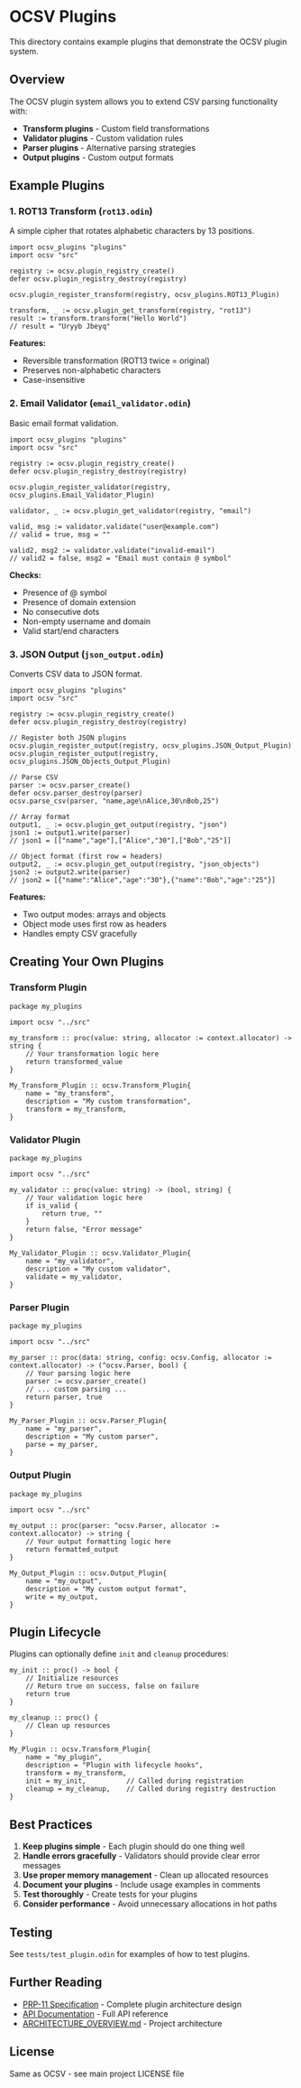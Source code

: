 # OCSV Plugins

This directory contains example plugins that demonstrate the OCSV plugin system.

## Overview

The OCSV plugin system allows you to extend CSV parsing functionality with:
- **Transform plugins** - Custom field transformations
- **Validator plugins** - Custom validation rules
- **Parser plugins** - Alternative parsing strategies
- **Output plugins** - Custom output formats

## Example Plugins

### 1. ROT13 Transform (`rot13.odin`)

A simple cipher that rotates alphabetic characters by 13 positions.

```odin
import ocsv_plugins "plugins"
import ocsv "src"

registry := ocsv.plugin_registry_create()
defer ocsv.plugin_registry_destroy(registry)

ocsv.plugin_register_transform(registry, ocsv_plugins.ROT13_Plugin)

transform, _ := ocsv.plugin_get_transform(registry, "rot13")
result := transform.transform("Hello World")
// result = "Uryyb Jbeyq"
```

**Features:**
- Reversible transformation (ROT13 twice = original)
- Preserves non-alphabetic characters
- Case-insensitive

### 2. Email Validator (`email_validator.odin`)

Basic email format validation.

```odin
import ocsv_plugins "plugins"
import ocsv "src"

registry := ocsv.plugin_registry_create()
defer ocsv.plugin_registry_destroy(registry)

ocsv.plugin_register_validator(registry, ocsv_plugins.Email_Validator_Plugin)

validator, _ := ocsv.plugin_get_validator(registry, "email")

valid, msg := validator.validate("user@example.com")
// valid = true, msg = ""

valid2, msg2 := validator.validate("invalid-email")
// valid2 = false, msg2 = "Email must contain @ symbol"
```

**Checks:**
- Presence of @ symbol
- Presence of domain extension
- No consecutive dots
- Non-empty username and domain
- Valid start/end characters

### 3. JSON Output (`json_output.odin`)

Converts CSV data to JSON format.

```odin
import ocsv_plugins "plugins"
import ocsv "src"

registry := ocsv.plugin_registry_create()
defer ocsv.plugin_registry_destroy(registry)

// Register both JSON plugins
ocsv.plugin_register_output(registry, ocsv_plugins.JSON_Output_Plugin)
ocsv.plugin_register_output(registry, ocsv_plugins.JSON_Objects_Output_Plugin)

// Parse CSV
parser := ocsv.parser_create()
defer ocsv.parser_destroy(parser)
ocsv.parse_csv(parser, "name,age\nAlice,30\nBob,25")

// Array format
output1, _ := ocsv.plugin_get_output(registry, "json")
json1 := output1.write(parser)
// json1 = [["name","age"],["Alice","30"],["Bob","25"]]

// Object format (first row = headers)
output2, _ := ocsv.plugin_get_output(registry, "json_objects")
json2 := output2.write(parser)
// json2 = [{"name":"Alice","age":"30"},{"name":"Bob","age":"25"}]
```

**Features:**
- Two output modes: arrays and objects
- Object mode uses first row as headers
- Handles empty CSV gracefully

## Creating Your Own Plugins

### Transform Plugin

```odin
package my_plugins

import ocsv "../src"

my_transform :: proc(value: string, allocator := context.allocator) -> string {
    // Your transformation logic here
    return transformed_value
}

My_Transform_Plugin :: ocsv.Transform_Plugin{
    name = "my_transform",
    description = "My custom transformation",
    transform = my_transform,
}
```

### Validator Plugin

```odin
package my_plugins

import ocsv "../src"

my_validator :: proc(value: string) -> (bool, string) {
    // Your validation logic here
    if is_valid {
        return true, ""
    }
    return false, "Error message"
}

My_Validator_Plugin :: ocsv.Validator_Plugin{
    name = "my_validator",
    description = "My custom validator",
    validate = my_validator,
}
```

### Parser Plugin

```odin
package my_plugins

import ocsv "../src"

my_parser :: proc(data: string, config: ocsv.Config, allocator := context.allocator) -> (^ocsv.Parser, bool) {
    // Your parsing logic here
    parser := ocsv.parser_create()
    // ... custom parsing ...
    return parser, true
}

My_Parser_Plugin :: ocsv.Parser_Plugin{
    name = "my_parser",
    description = "My custom parser",
    parse = my_parser,
}
```

### Output Plugin

```odin
package my_plugins

import ocsv "../src"

my_output :: proc(parser: ^ocsv.Parser, allocator := context.allocator) -> string {
    // Your output formatting logic here
    return formatted_output
}

My_Output_Plugin :: ocsv.Output_Plugin{
    name = "my_output",
    description = "My custom output format",
    write = my_output,
}
```

## Plugin Lifecycle

Plugins can optionally define `init` and `cleanup` procedures:

```odin
my_init :: proc() -> bool {
    // Initialize resources
    // Return true on success, false on failure
    return true
}

my_cleanup :: proc() {
    // Clean up resources
}

My_Plugin :: ocsv.Transform_Plugin{
    name = "my_plugin",
    description = "Plugin with lifecycle hooks",
    transform = my_transform,
    init = my_init,          // Called during registration
    cleanup = my_cleanup,    // Called during registry destruction
}
```

## Best Practices

1. **Keep plugins simple** - Each plugin should do one thing well
2. **Handle errors gracefully** - Validators should provide clear error messages
3. **Use proper memory management** - Clean up allocated resources
4. **Document your plugins** - Include usage examples in comments
5. **Test thoroughly** - Create tests for your plugins
6. **Consider performance** - Avoid unnecessary allocations in hot paths

## Testing

See `tests/test_plugin.odin` for examples of how to test plugins.

## Further Reading

- [PRP-11 Specification](../docs/PRP-11-SPEC.md) - Complete plugin architecture design
- [API Documentation](../docs/API.md) - Full API reference
- [ARCHITECTURE_OVERVIEW.md](../docs/ARCHITECTURE_OVERVIEW.md) - Project architecture

## License

Same as OCSV - see main project LICENSE file
